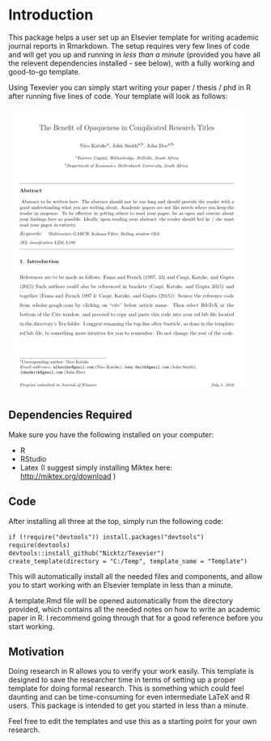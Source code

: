 Introduction
============

This package helps a user set up an Elsevier template for writing academic journal reports in Rmarkdown. The setup requires very few lines of code and will get you up and running in *less than a minute* (provided you have all the relevent dependencies installed - see below), with a fully working and good-to-go template.

Using Texevier you can simply start writing your paper / thesis / phd in R after running five lines of code. Your template will look as follows:

![Screenshot](inst/ScreenShot/ScreenShot.JPG)

Dependencies Required
---------------------

Make sure you have the following installed on your computer:

-   R
-   RStudio
-   Latex (I suggest simply installing Miktex here: <http://miktex.org/download> )

Code
----

After installing all three at the top, simply run the following code:

    if (!require("devtools")) install.packages("devtools")
    require(devtools)
    devtools::install_github("Nicktz/Texevier")
    create_template(directory = "C:/Temp", template_name = "Template")

This will automatically install all the needed files and components, and allow you to start working with an Elsevier template in less than a minute.

A template.Rmd file will be opened automatically from the directory provided, which contains all the needed notes on how to write an academic paper in R. I recommend going through that for a good reference before you start working.

Motivation
----------

Doing research in R allows you to verify your work easily. This template is designed to save the researcher time in terms of setting up a proper template for doing formal research. This is something which could feel daunting and can be time-consuming for even intermediate LaTeX and R users. This package is intended to get you started in less than a minute.

Feel free to edit the templates and use this as a starting point for your own research.
